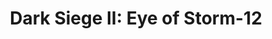 ---
mission_id: dsiege2
editorsChoice:
title: "Dark Siege II: Eye of Storm-12"
authors: 
    - "TJ13"
date:
filename: "dsiege2.zip"
description: "After getting a free ride on Imperial ship Storm-12 to planet Gurutha, you must shut down the Storm-12 engines and leave the ship. Gurutha hides an underground Imperial weapons testing and trading facility. You must invade the Imperial facility and steal their back-up data tape inside it."
heroImage:
levelReplaced:	SECBASE
difficulty: yes
bm:	yes
fme: yes
wax: yes
three_do: yes
voc: yes
gmd: yes
vue: no
lfd: yes
base: "New level from scratch" 
editors: "WEDIT 3.2"

---